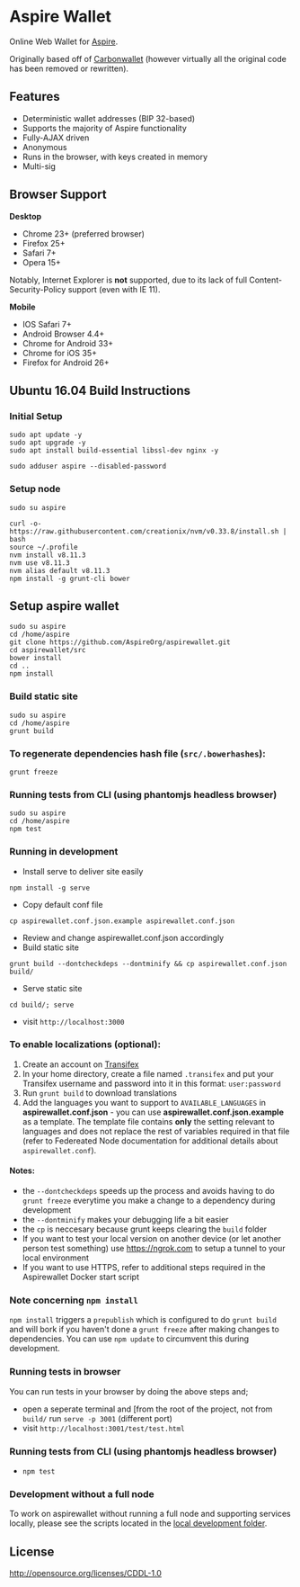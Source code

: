 Aspire Wallet
================

Online Web Wallet for [Aspire](http://aspirecrypto.com).

Originally based off of [Carbonwallet](http://www.carbonwallet.com) (however virtually all the original code has been removed or rewritten).


Features
----------

- Deterministic wallet addresses (BIP 32-based)
- Supports the majority of Aspire functionality
- Fully-AJAX driven
- Anonymous
- Runs in the browser, with keys created in memory
- Multi-sig

Browser Support
-------------------

**Desktop**

- Chrome 23+ (preferred browser)
- Firefox 25+
- Safari 7+
- Opera 15+

Notably, Internet Explorer is **not** supported, due to its lack of full Content-Security-Policy support (even with IE 11).

**Mobile**

- IOS Safari 7+
- Android Browser 4.4+
- Chrome for Android 33+
- Chrome for iOS 35+
- Firefox for Android 26+


Ubuntu 16.04 Build Instructions
-------------------

### Initial Setup
```
sudo apt update -y
sudo apt upgrade -y
sudo apt install build-essential libssl-dev nginx -y

sudo adduser aspire --disabled-password
```

### Setup node
```
sudo su aspire

curl -o- https://raw.githubusercontent.com/creationix/nvm/v0.33.8/install.sh | bash
source ~/.profile
nvm install v8.11.3
nvm use v8.11.3
nvm alias default v8.11.3
npm install -g grunt-cli bower
```

## Setup aspire wallet
```
sudo su aspire
cd /home/aspire
git clone https://github.com/AspireOrg/aspirewallet.git
cd aspirewallet/src
bower install
cd ..
npm install
```

### Build static site
```
sudo su aspire
cd /home/aspire
grunt build
```

### To regenerate dependencies hash file (```src/.bowerhashes```):
```
grunt freeze
```

### Running tests from CLI (using phantomjs headless browser)
```
sudo su aspire
cd /home/aspire
npm test
```

### Running in development
- Install serve to deliver site easily
```
npm install -g serve
```
- Copy default conf file
```
cp aspirewallet.conf.json.example aspirewallet.conf.json
```
- Review and change aspirewallet.conf.json accordingly
- Build static site
```
grunt build --dontcheckdeps --dontminify && cp aspirewallet.conf.json build/
```
- Serve static site
```
cd build/; serve
```
- visit `http://localhost:3000`


### To enable localizations (optional):
1. Create an account on [Transifex](https://www.transifex.com/)
2. In your home directory, create a file named `.transifex` and put your Transifex username and password into it in this format: `user:password`
3. Run `grunt build` to download translations
4. Add the languages you want to support to `AVAILABLE_LANGUAGES` in **aspirewallet.conf.json** - you can use **aspirewallet.conf.json.example** as a template. The template file contains **only** the setting relevant to languages and does not replace the rest of variables required in that file (refer to Federeated Node documentation for additional details about `aspirewallet.conf`).


#### Notes:
* the `--dontcheckdeps` speeds up the process and avoids having to do `grunt freeze` everytime you make a change to a dependency during development
* the `--dontminify` makes your debugging life a bit easier
* the `cp` is neccesary because grunt keeps clearing the `build` folder
* If you want to test your local version on another device (or let another person test something) use https://ngrok.com to setup a tunnel to your local environment
* If you want to use HTTPS, refer to additional steps required in the Aspirewallet Docker start script
 
### Note concerning `npm install`
`npm install` triggers a `prepublish` which is configured to do `grunt build` 
and will bork if you haven't done a `grunt freeze` after making changes to dependencies.
You can use `npm update` to circumvent this during development.

### Running tests in browser
You can run tests in your browser by doing the above steps and;
 - open a seperate terminal and [from the root of the project, not from `build/` run `serve -p 3001` (different port)
 - visit `http://localhost:3001/test/test.html`

### Running tests from CLI (using phantomjs headless browser)
 - `npm test`

### Development without a full node

To work on aspirewallet without running a full node and supporting services locally, please see the scripts located in the [local development folder](local-development).


License
-------------------

http://opensource.org/licenses/CDDL-1.0

